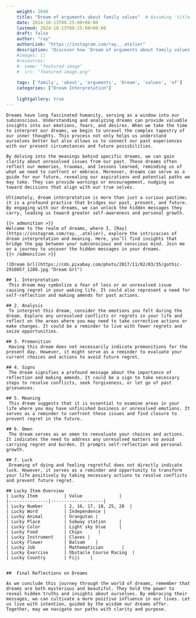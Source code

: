 ```yaml
---
    weight: 2040
    title: "Dream of arguments about family values"  # Assuming 'title' column exists
    date: 2024-10-13T08:25:00+08:00
    lastmod: 2024-10-13T08:25:00+08:00
    draft: false
    author: "ray"
    authorLink: "https://instagram.com/ray._.atelier"
    description: "Discover how 'Dream of arguments about family values' can interpret your future and uncover its significant meanings in your life."
    #images: []
    #resources:
    #- name: "featured-image"
    #  src: "featured-image.png"
    
    tags: ['family', 'about', 'arguments', 'Dream', 'values', 'of']
    categories: ["Dream Interpretation"]
    
    lightgallery: true
---
```

    
    Dreams have long fascinated humanity, serving as a window into our subconscious. Understanding and analyzing dreams can provide valuable insights into our emotions, fears, and desires. When we take the time to interpret our dreams, we begin to unravel the complex tapestry of our inner thoughts. This process not only helps us understand ourselves better but also allows us to connect our past experiences with our present circumstances and future possibilities.
    
    By delving into the meanings behind specific dreams, we can gain clarity about unresolved issues from our past. These dreams often reflect our memories, traumas, and lessons learned, reminding us of what we need to confront or embrace. Moreover, dreams can serve as a guide for our future, revealing our aspirations and potential paths we may take. They can provide warnings or encouragement, nudging us toward decisions that align with our true selves.
    
    Ultimately, dream interpretation is more than just a curious pastime; it is a profound practice that bridges our past, present, and future. By engaging with our dreams, we can unlock the hidden messages they carry, leading us toward greater self-awareness and personal growth.
    
    {{< admonition >}}
    Welcome to the realm of dreams, where I, [Ray](https://instagram.com/ray._.atelier), explore the intricacies of dream interpretation and meaning. Here, you’ll find insights that bridge the gap between your subconscious and conscious mind. Join me on a journey to uncover the hidden messages in your dreams.
    {{< /admonition >}}
    
    ![Dream Grl](https://cdn.pixabay.com/photo/2017/11/02/03/35/gothic-2910057_1280.jpg "Dream Grl")
    
    ## 1. Interpretation
     This dream may symbolize a fear of loss or an unresolved issue causing regret in your waking life. It could also represent a need for self-reflection and making amends for past actions.
    
    ## 2. Analysis
     To interpret this dream, consider the emotions you felt during the dream. Explore any unresolved conflicts or regrets in your life and reflect on the areas where you may need to take corrective actions or make changes. It could be a reminder to live with fewer regrets and seize opportunities.
    
    ## 3. Premonition
     Having this dream does not necessarily indicate premonitions for the present day. However, it might serve as a reminder to evaluate your current choices and actions to avoid future regret.
    
    ## 4. Signs
     The dream signifies a profound message about the importance of reflection and making amends. It could be a sign to take necessary steps to resolve conflicts, seek forgiveness, or let go of past grievances.
    
    ## 5. Meaning
     This dream suggests that it is essential to examine areas in your life where you may have unfinished business or unresolved emotions. It serves as a reminder to confront these issues and find closure to prevent regret in the future.
    
    ## 6. Omen
     The dream serves as an omen to reevaluate your choices and actions. It indicates the need to address any unresolved matters to avoid carrying regret and burden. It prompts self-reflection and personal growth.
    
    ## 7. Luck
     Dreaming of dying and feeling regretful does not directly indicate luck. However, it serves as a reminder and opportunity to transform your life positively by taking necessary actions to resolve conflicts and prevent future regret.
    
    ## Lucky Item Overview
    | Lucky Item          | Value              |
    |---------------|--------------------|
    | Lucky Number        | 2, 16, 17, 18, 25, 28  |
    | Lucky Word          | Independence |
    | Lucky Animal        | Orangutan |
    | Lucky Place         | Subway station     |
    | Lucky Color         | Light sky blue     |
    | Lucky Food          | Chips      |
    | Lucky Instrument    | Claves |
    | Lucky Flower        | Balsam    |
    | Lucky Job           | Mathematician       |
    | Lucky Exercise      | Obstacle Course Racing  |
    | Lucky Country       | Fiji    |
    
    
    ##  Final Reflections on Dreams
    
    As we conclude this journey through the world of dreams, remember that dreams are both mysterious and beautiful. They hold the power to reveal hidden truths and insights about ourselves. By embracing their messages, we can cultivate a more positive influence in our lives. Let us live with intention, guided by the wisdom our dreams offer. Together, may we navigate our paths with clarity and purpose.
    
